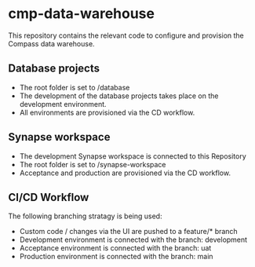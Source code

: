 # cmp-data-warehouse

This repository contains the relevant code to configure and provision the Compass data warehouse.

## Database projects
- The root folder is set to /database
- The development of the database projects takes place on the development environment. 
- All environments are provisioned via the CD workflow.

## Synapse workspace
- The development Synapse workspace is connected to this Repository
- The root folder is set to /synapse-workspace
- Acceptance and production are provisioned via the CD workflow.

## CI/CD Workflow
The following branching stratagy is being used:
- Custom code / changes via the UI are pushed to a feature/* branch 
- Development environment is connected with the branch: development
- Acceptance environment is connected with the branch: uat
- Production environment is connected with the branch: main
